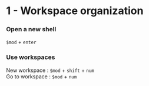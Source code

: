 # 1 - Workspace organization   
### Open a new shell  
`$mod` + `enter`  

### Use workspaces  
New workspace : `$mod` + `shift` + `num`  
Go to workspace : `$mod` + `num`  

